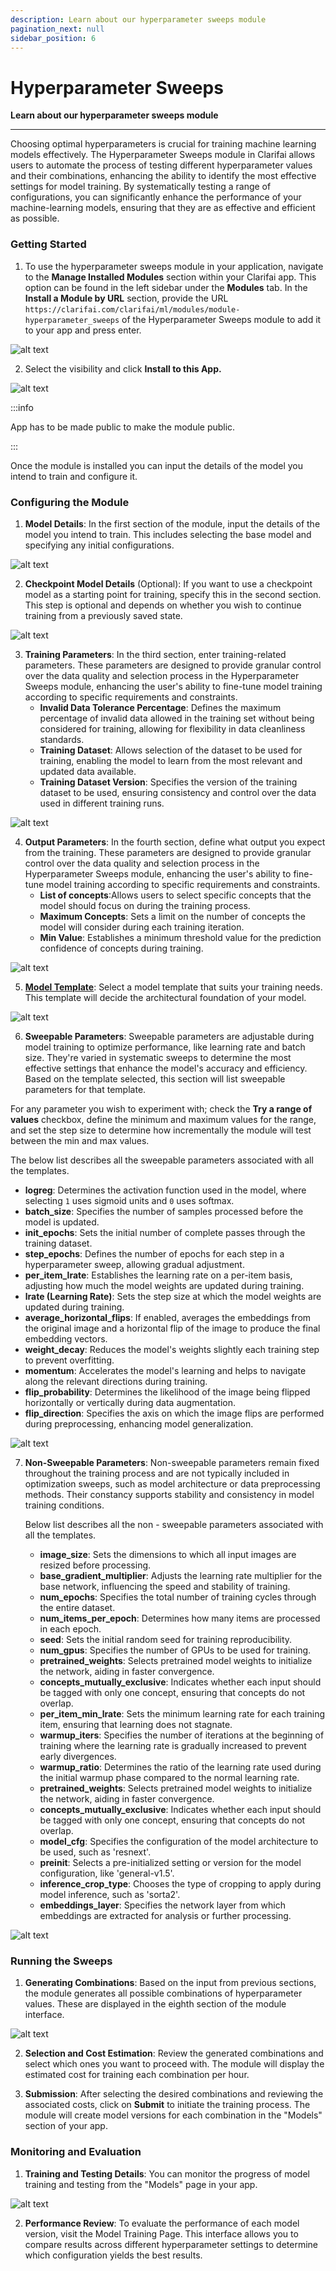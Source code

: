 ```yaml
---
description: Learn about our hyperparameter sweeps module
pagination_next: null
sidebar_position: 6
---
```


# Hyperparameter Sweeps

**Learn about our hyperparameter sweeps module**
<hr />


Choosing optimal hyperparameters is crucial for training machine learning models effectively. The Hyperparameter Sweeps module in Clarifai allows users to automate the process of testing different hyperparameter values and their combinations, enhancing the ability to identify the most effective settings for model training. By systematically testing a range of configurations, you can significantly enhance the performance of your machine-learning models, ensuring that they are as effective and efficient as possible.




### **Getting Started**




1. To use the hyperparameter sweeps module in your application, navigate to the **Manage Installed Modules** section within your Clarifai app. This option can be found in the left sidebar under the **Modules** tab. In the **Install a Module by URL** section, provide the URL `https://clarifai.com/clarifai/ml/modules/module-hyperparameter_sweeps` of the Hyperparameter Sweeps module to add it to your app and press enter.


![alt text](<../../../static/img/agent-system-operators/HS 1.png>)



2. Select the visibility and click **Install to this App.**

![alt text](<../../../static/img/agent-system-operators/HS 2.png>)



:::info

App has to be made public to make the module public.

:::


Once the module is installed you can input the details of the model you intend to train and configure it.


### **Configuring the Module**




1. **Model Details**: In the first section of the module, input the details of the model you intend to train. This includes selecting the base model and specifying any initial configurations.


![alt text](<../../../static/img/agent-system-operators/HS 3.png>)


2. **Checkpoint Model Details** (Optional): If you want to use a checkpoint model as a starting point for training, specify this in the second section. This step is optional and depends on whether you wish to continue training from a previously saved state.

![alt text](<../../../static/img/agent-system-operators/HS 4.png>)



3. **Training Parameters**: In the third section, enter training-related parameters. These parameters are designed to provide granular control over the data quality and selection process in the Hyperparameter Sweeps module, enhancing the user's ability to fine-tune model training according to specific requirements and constraints.
   * **Invalid Data Tolerance Percentage**: Defines the maximum percentage of invalid data allowed in the training set without being considered for training, allowing for flexibility in data cleanliness standards.
   * **Training Dataset**: Allows selection of the dataset to be used for training, enabling the model to learn from the most relevant and updated data available.
   * **Training Dataset Version**: Specifies the version of the training dataset to be used, ensuring consistency and control over the data used in different training runs.





![alt text](<../../../static/img/agent-system-operators/HS 5.png>)



4. **Output Parameters**: In the fourth section, define what output you expect from the training. These parameters are designed to provide granular control over the data quality and selection process in the Hyperparameter Sweeps module, enhancing the user's ability to fine-tune model training according to specific requirements and constraints.
   * **List of concepts**:Allows users to select specific concepts that the model should focus on during the training process.
   * **Maximum Concepts**: Sets a limit on the number of concepts the model will consider during each training iteration.
   * **Min Value**: Establishes a minimum threshold value for the prediction confidence of concepts during training.




![alt text](<../../../static/img/agent-system-operators/HS 6.png>)


5. **[Model Template](https://docs.clarifai.com/portal-guide/model/deep-training/#template-types)**: Select a model template that suits your training needs. This template will decide the architectural foundation of your model.




![alt text](<../../../static/img/agent-system-operators/HS 7.png>)




6. **Sweepable Parameters**: Sweepable parameters are adjustable during model training to optimize performance, like learning rate and batch size. They're varied in systematic sweeps to determine the most effective settings that enhance the model's accuracy and efficiency. Based on the template selected, this section will list sweepable parameters for that template.

For any parameter you wish to experiment with; check the **Try a range of values** checkbox, define the minimum and maximum values for the range, and set the step size to determine how incrementally the module will test between the min and max values.

The below list describes all the sweepable parameters associated with all the templates.


   * **logreg**: Determines the activation function used in the model, where selecting `1` uses sigmoid units and `0` uses softmax.
   * **batch_size**: Specifies the number of samples processed before the model is updated.
   * **init_epochs**: Sets the initial number of complete passes through the training dataset.
   * **step_epochs**: Defines the number of epochs for each step in a hyperparameter sweep, allowing gradual adjustment.
   * **per_item_lrate**: Establishes the learning rate on a per-item basis, adjusting how much the model weights are updated during training.
   * **lrate (Learning Rate)**: Sets the step size at which the model weights are updated during training.
   * **average_horizontal_flips**: If enabled, averages the embeddings from the original image and a horizontal flip of the image to produce the final embedding vectors.
   * **weight_decay**: Reduces the model's weights slightly each training step to prevent overfitting.
   * **momentum**: Accelerates the model's learning and helps to navigate along the relevant directions during training.
   * **flip_probability**: Determines the likelihood of the image being flipped horizontally or vertically during data augmentation.
   * **flip_direction**: Specifies the axis on which the image flips are performed during preprocessing, enhancing model generalization.




![alt text](<../../../static/img/agent-system-operators/HS 8.png>)




7. **Non-Sweepable Parameters**: Non-sweepable parameters remain fixed throughout the training process and are not typically included in optimization sweeps, such as model architecture or data preprocessing methods. Their constancy supports stability and consistency in model training conditions.


   Below list describes all the non - sweepable parameters associated with all the templates.


   * **image_size**: Sets the dimensions to which all input images are resized before processing.
   * **base_gradient_multiplier**: Adjusts the learning rate multiplier for the base network, influencing the speed and stability of training.
   * **num_epochs**: Specifies the total number of training cycles through the entire dataset.
   * **num_items_per_epoch**: Determines how many items are processed in each epoch.
   * **seed**: Sets the initial random seed for training reproducibility.
   * **num_gpus**: Specifies the number of GPUs to be used for training.
   * **pretrained_weights**: Selects pretrained model weights to initialize the network, aiding in faster convergence.
   * **concepts_mutually_exclusive**: Indicates whether each input should be tagged with only one concept, ensuring that concepts do not overlap.
   * **per_item_min_lrate**: Sets the minimum learning rate for each training item, ensuring that learning does not stagnate.
   * **warmup_iters**: Specifies the number of iterations at the beginning of training where the learning rate is gradually increased to prevent early divergences.
   * **warmup_ratio**: Determines the ratio of the learning rate used during the initial warmup phase compared to the normal learning rate.
   * **pretrained_weights**: Selects pretrained model weights to initialize the network, aiding in faster convergence.
   * **concepts_mutually_exclusive**: Indicates whether each input should be tagged with only one concept, ensuring that concepts do not overlap.
   * **model_cfg**: Specifies the configuration of the model architecture to be used, such as 'resnext'.
   * **preinit**: Selects a pre-initialized setting or version for the model configuration, like 'general-v1.5'.
   * **inference_crop_type**: Chooses the type of cropping to apply during model inference, such as 'sorta2'.
   * **embeddings_layer**: Specifies the network layer from which embeddings are extracted for analysis or further processing.






![alt text](<../../../static/img/agent-system-operators/HS 9.png>)




### **Running the Sweeps**




1. **Generating Combinations**: Based on the input from previous sections, the module generates all possible combinations of hyperparameter values. These are displayed in the eighth section of the module interface.


![alt text](<../../../static/img/agent-system-operators/HS 10.png>)


2. **Selection and Cost Estimation**: Review the generated combinations and select which ones you want to proceed with. The module will display the estimated cost for training each combination per hour.


3. **Submission**: After selecting the desired combinations and reviewing the associated costs, click on **Submit** to initiate the training process. The module will create model versions for each combination in the "Models" section of your app.




### **Monitoring and Evaluation**




1. **Training and Testing Details**: You can monitor the progress of model training and testing from the "Models" page in your app.


![alt text](<../../../static/img/agent-system-operators/HS last.png>)


2. **Performance Review**: To evaluate the performance of each model version, visit the Model Training Page. This interface allows you to compare results across different hyperparameter settings to determine which configuration yields the best results.
